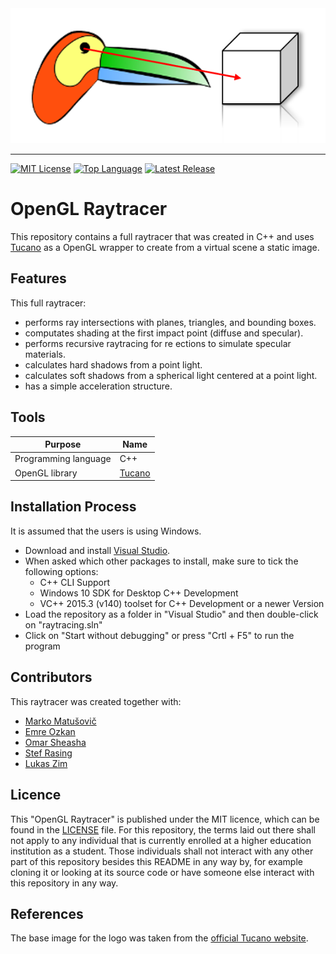 <img src=resources/logo/opengl_raytracer_logo.png alt="OpenGL Raytracer" width="507" height="216">

--------------------------------------------------------------------------------
[![MIT License](https://img.shields.io/badge/license-MIT-green.svg)](https://github.com/johanneshagspiel/opengl-raytracer/LICENSE.md)
[![Top Language](https://img.shields.io/github/languages/top/johanneshagspiel/opengl-raytracer)](https://github.com/johanneshagspiel/opengl-raytracer)
[![Latest Release](https://img.shields.io/github/v/release/johanneshagspiel/opengl-raytracer)](https://github.com/johanneshagspiel/opengl-raytracer/releases/)

# OpenGL Raytracer

This repository contains a full raytracer that was created in C++ and uses [Tucano](https://www.lcg.ufrj.br/tucano/) as a OpenGL wrapper to create from a virtual scene a static image. 

## Features

This full raytracer:

- performs ray intersections with planes, triangles, and bounding boxes.
- computates shading at the first impact point (diffuse and specular).
- performs recursive raytracing for re ections to simulate specular materials.
- calculates hard shadows from a point light.
- calculates soft shadows from a spherical light centered at a point light.
- has a simple acceleration structure.

## Tools

| Purpose                | Name                                                                                                            |
|------------------------|-----------------------------------------------------------------------------------------------------------------|
| Programming language   | C++                                                                                           |
| OpenGL library         | [Tucano](https://www.lcg.ufrj.br/tucano/)                                                                                                      |

## Installation Process

It is assumed that the users is using Windows. 

- Download and install [Visual Studio](https://visualstudio.microsoft.com/).
- When asked which other packages to install, make sure to tick the following options:
  - C++ CLI Support
  - Windows 10 SDK for Desktop C++ Development
  - VC++ 2015.3 (v140) toolset for C++ Development or a newer Version
- Load the repository as a folder in "Visual Studio" and then double-click on "raytracing.sln"
- Click on "Start without debugging" or press "Crtl + F5" to run the program

## Contributors

This raytracer was created together with:

- [Marko Matušovič](https://github.com/MMarko333)
- [Emre Ozkan](https://github.com/emre6943)
- [Omar Sheasha](https://github.com/osheasha)
- [Stef Rasing](https://github.com/stefstef00)
- [Lukas Zim](https://github.com/LukasZim)

## Licence

This "OpenGL Raytracer" is published under the MIT licence, which can be found in the [LICENSE](LICENSE) file. For this repository, the terms laid out there shall not apply to any individual that is currently enrolled at a higher education institution as a student. Those individuals shall not interact with any other part of this repository besides this README in any way by, for example cloning it or looking at its source code or have someone else interact with this repository in any way.

## References

The base image for the logo was taken from the [official Tucano website](https://www.lcg.ufrj.br/tucano/tucano.png). 
